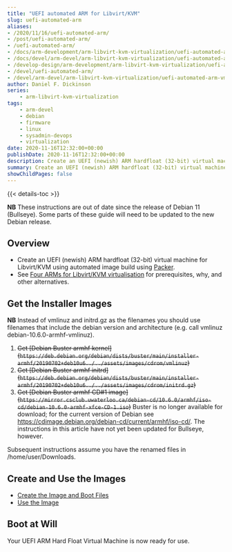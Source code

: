 ```yaml
---
title: "UEFI automated ARM for Libvirt/KVM"
slug: uefi-automated-arm
aliases:
- /2020/11/16/uefi-automated-arm/
- /post/uefi-automated-arm/
- /uefi-automated-arm/
- /docs/arm-development/arm-libvirt-kvm-virtualization/uefi-automated-arm/
- /docs/devel/arm-devel/arm-libvirt-kvm-virtualization/uefi-automated-arm/
- /develop-design/arm-development/arm-libvirt-kvm-virtualization/uefi-automated-arm/
- /devel/uefi-automated-arm/
- /devel/arm-devel/arm-libvirt-kvm-virtualization/uefi-automated-arm-vm/uefi-automated-arm/
author: Daniel F. Dickinson
series:
    - arm-libvirt-kvm-virtualization
tags:
    - arm-devel
    - debian
    - firmware
    - linux
    - sysadmin-devops
    - virtualization
date: 2020-11-16T12:32:00+00:00
publishDate: 2020-11-16T12:32:00+00:00
description: Create an UEFI (newish) ARM hardfloat (32-bit) virtual machine for Libvirt/KVM using automated image build using Packer.
summary: Create an UEFI (newish) ARM hardfloat (32-bit) virtual machine for Libvirt/KVM using automated image build using Packer.
showChildPages: false
---
```


{{< details-toc >}}

**NB** These instructions are out of date since the release of Debian 11 (Bullseye). Some parts of these guide will need to be updated to the new Debian release.

## Overview

* Create an UEFI (newish) ARM hardfloat (32-bit) virtual machine for Libvirt/KVM using automated image build using [Packer](https://www.packer.io).
* See [Four ARMs for Libvirt/KVM virtualisation](../_index.md) for prerequisites, why, and other alternatives.

## Get the Installer Images

**NB** Instead of vmlinuz and initrd.gz as the filenames you should use filenames that include the
debian version and architecture (e.g. call vmlinuz debian-10.6.0-armhf-vmlinuz).

1. ~~Get [Debian Buster armhf kernel]\(``https://deb.debian.org/debian/dists/buster/main/installer-armhf/20190702+deb10u6../../assets/images/cdrom/vmlinuz``)~~
2. ~~Get [Debian Buster armhf initrd]\(``https://deb.debian.org/debian/dists/buster/main/installer-armhf/20190702+deb10u6../../assets/images/cdrom/initrd.gz``)~~
3. ~~Get [Debian Buster armhf CD#1 image]\(``https://mirror.csclub.uwaterloo.ca/debian-cd/10.6.0/armhf/iso-cd/debian-10.6.0-armhf-xfce-CD-1.iso``)~~ Buster is no longer available for download; for the current version of Debian see <https://cdimage.debian.org/debian-cd/current/armhf/iso-cd/>. The instructions in this article have not yet been updated for Bullseye, however.

Subsequent instructions assume you have the renamed files in /home/user/Downloads.

## Create and Use the Images

* [Create the Image and Boot Files](create-image-and-boot-files.md)
* [Use the Image](use-the-image.md)

## Boot at Will

Your UEFI ARM Hard Float Virtual Machine is now ready for use.
